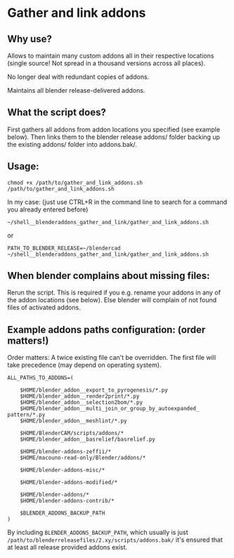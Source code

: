 Gather and link addons
======

Why use?
-----
Allows to maintain many custom addons all in their respective locations (single source! Not spread in a thousand versions across all places).

No longer deal with redundant copies of addons.

Maintains all blender release-delivered addons.

What the script does?
----
First gathers all addons from addon locations you specified (see example below). Then links them to the blender release addons/ folder backing up the existing addons/ folder into addons.bak/.

Usage:
----
    chmod +x /path/to/gather_and_link_addons.sh
    /path/to/gather_and_link_addons.sh

In my case: (just use CTRL+R in the command line to search for a command you already entered before)

    ~/shell__blenderaddons_gather_and_link/gather_and_link_addons.sh

or

    PATH_TO_BLENDER_RELEASE=~/blendercad ~/shell__blenderaddons_gather_and_link/gather_and_link_addons.sh

When blender complains about missing files:
---
Rerun the script. This is required if you e.g. rename your addons in any of the addon locations (see below). Else blender will complain of not found files of activated addons.


Example addons paths configuration: (order matters!)
----

Order matters: A twice existing file can't be overridden. The first file will take precedence (may depend on operating system).


    ALL_PATHS_TO_ADDONS=(

        $HOME/blender_addon__export_to_pyrogenesis/*.py
        $HOME/blender_addon__render2print/*.py
        $HOME/blender_addon__selection2bom/*.py
        $HOME/blender_addon__multi_join_or_group_by_autoexpanded_    pattern/*.py
        $HOME/blender_addon__meshlint/*.py

        $HOME/BlenderCAM/scripts/addons/*
        $HOME/blender_addon__basrelief/basrelief.py

        $HOME/blender-addons-zeffii/*
        $HOME/macouno-read-only/Blender/addons/*

        $HOME/blender-addons-misc/*

        $HOME/blender-addons-modified/*

        $HOME/blender-addons/*
        $HOME/blender-addons-contrib/*

        $BLENDER_ADDONS_BACKUP_PATH
    )

By including `BLENDER_ADDONS_BACKUP_PATH`, which usually is just `/path/to/blenderreleasefiles/2.xy/scripts/addons.bak/` it's ensured that at least all release provided addons exist.



